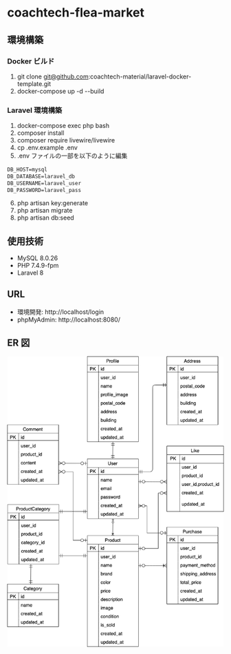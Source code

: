 # coachtech-flea-market

## 環境構築

### Docker ビルド

1. git clone git@github.com:coachtech-material/laravel-docker-template.git
1. docker-compose up -d --build

### Laravel 環境構築

1. docker-compose exec php bash
2. composer install
3. composer require livewire/livewire
4. cp .env.example .env
5. .env ファイルの一部を以下のように編集

```
DB_HOST=mysql
DB_DATABASE=laravel_db
DB_USERNAME=laravel_user
DB_PASSWORD=laravel_pass
```

6. php artisan key:generate
7. php artisan migrate
8. php artisan db:seed

## 使用技術

- MySQL 8.0.26
- PHP 7.4.9-fpm
- Laravel 8

## URL

- 環境開発: http://localhost/login
- phpMyAdmin: http://localhost:8080/

## ER 図

![image](coachtech-flea-market.drawio.png)
